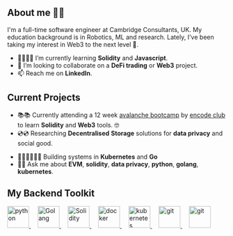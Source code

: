 ## About me 👨‍🚀
I'm a full-time software engineer at Cambridge Consultants, UK. My education background is in Robotics, ML and research. Lately, I've been taking my interest in Web3 to the next level 🚀.  

- 🌱👨🏻‍🎓 I’m currently learning **Solidity** and **Javascript**.
-  👋 I’m looking to collaborate on a **DeFi trading** or **Web3** project.
-  📫 Reach me on **LinkedIn**.
<!-- - 💸😭 Resisting the urge to do a PhD in AI or Robotics -->


## Current Projects
* 📚📚 Currently attending a 12 week [avalanche bootcamp](https://www.encode.club/avalanche-bootcamp) by [encode club](https://www.encode.club) to learn **Solidity** and **Web3** tools. 🤓
* 💿💿 Researching **Decentralised** **Storage** solutions for **data privacy** and social good. 
<!-- * 🤖🤖 Collaborating on research with the Oxford Robotics Institute  -->
* 👨🏻‍💻👨🏻‍💻 Building systems in **Kubernetes** and **Go**
* 💬💬 Ask me about **EVM**, **solidity**, **data privacy**, **python**, **golang**, **kubernetes**. 

## My Backend Toolkit
<!-- [![Go](https://github.com/martinloesethjensen/martinloesethjensen/raw/master/img/ethereum_logo.png)](https://golang.org/)
[![Solidity](https://github.com/martinloesethjensen/martinloesethjensen/raw/master/img/solidity_logo.png)](https://soliditylang.org/) -->

<a href="https://www.python.org"> 
  <img src="https://upload.wikimedia.org/wikipedia/commons/c/c3/Python-logo-notext.svg" alt="python" style="height:50px;"/>
</a>
&nbsp &nbsp
<a href="https://golang.org/"> 
  <img src="https://seeklogo.com/images/G/go-logo-046185B647-seeklogo.com.png" alt="Golang" style="height:50px;"/>
</a>
&nbsp &nbsp
<a href="https://soliditylang.org/"> 
  <img src="https://upload.wikimedia.org/wikipedia/commons/thumb/9/98/Solidity_logo.svg/1200px-Solidity_logo.svg.png" alt="Solidity" style="height:50px;"/>
</a>
&nbsp &nbsp
<a href="https://www.docker.com"> 
  <img src="https://www.docker.com/sites/default/files/d8/2019-07/Moby-logo.png" alt="docker" style="height:50px;"/>
</a>
&nbsp &nbsp
<a href="https://kubernetes.io"> 
  <img src="https://seeklogo.com/images/K/kubernetes-logo-3A67038EAB-seeklogo.com.png" alt="kubernetes" style="height:50px;"/>
</a>
&nbsp &nbsp
<a href="https://git-scm.com"> 
  <img src="https://git-scm.com/images/logos/downloads/Git-Icon-1788C.png" alt="git" style="height:50px;"/>
</a>
&nbsp &nbsp
<a href="https://pytorch.org"> 
  <img src="https://upload.wikimedia.org/wikipedia/commons/1/10/PyTorch_logo_icon.svg" alt="git" style="height:50px"/>
</a>

<!---
chrispduck/chrispduck is a ✨ special ✨ repository because its `README.md` (this file) appears on your GitHub profile.
You can click the Preview link to take a look at your changes.
--->
